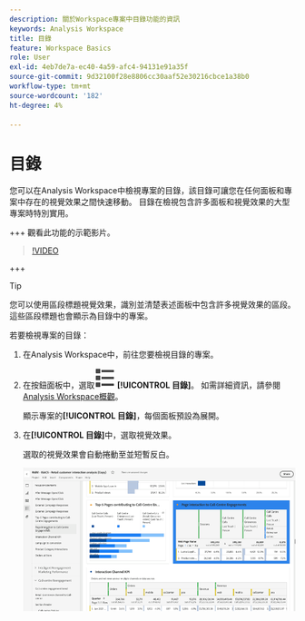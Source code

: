 ```yaml
---
description: 關於Workspace專案中目錄功能的資訊
keywords: Analysis Workspace
title: 目錄
feature: Workspace Basics
role: User
exl-id: 4eb7de7a-ec40-4a59-afc4-94131e91a35f
source-git-commit: 9d32100f28e8806cc30aaf52e30216cbce1a38b0
workflow-type: tm+mt
source-wordcount: '182'
ht-degree: 4%

---
```


# 目錄

您可以在Analysis Workspace中檢視專案的目錄，該目錄可讓您在任何面板和專案中存在的視覺效果之間快速移動。 目錄在檢視包含許多面板和視覺效果的大型專案時特別實用。

+++ 觀看此功能的示範影片。

>[!VIDEO](https://video.tv.adobe.com/v/26990/?learn=on)

+++

>[!TIP]
>
>您可以使用區段標題視覺效果，識別並清楚表述面板中包含許多視覺效果的區段。 這些區段標題也會顯示為目錄中的專案。
>


若要檢視專案的目錄：

1. 在Analysis Workspace中，前往您要檢視目錄的專案。

1. 在按鈕面板中，選取![檢視清單](/help/assets/icons/ViewList.svg) **[!UICONTROL 目錄]**。 如需詳細資訊，請參閱[Analysis Workspace概觀](/help/analysis-workspace/home.md)。<br/>

   顯示專案的&#x200B;**[!UICONTROL 目錄]**，每個面板預設為展開。

1. 在&#x200B;**[!UICONTROL 目錄]**&#x200B;中，選取視覺效果。<br/>

   選取的視覺效果會自動捲動至並短暫反白。

   ![TOC已反白顯示](assets/toc-highlighted.png)
